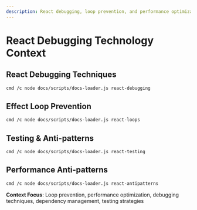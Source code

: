 ```yaml
---
description: React debugging, loop prevention, and performance optimization
---
```


# React Debugging Technology Context

## React Debugging Techniques
```bash
cmd /c node docs/scripts/docs-loader.js react-debugging
```

## Effect Loop Prevention
```bash
cmd /c node docs/scripts/docs-loader.js react-loops
```

## Testing & Anti-patterns
```bash
cmd /c node docs/scripts/docs-loader.js react-testing
```

## Performance Anti-patterns
```bash
cmd /c node docs/scripts/docs-loader.js react-antipatterns
```

**Context Focus**: Loop prevention, performance optimization, debugging techniques, dependency management, testing strategies
